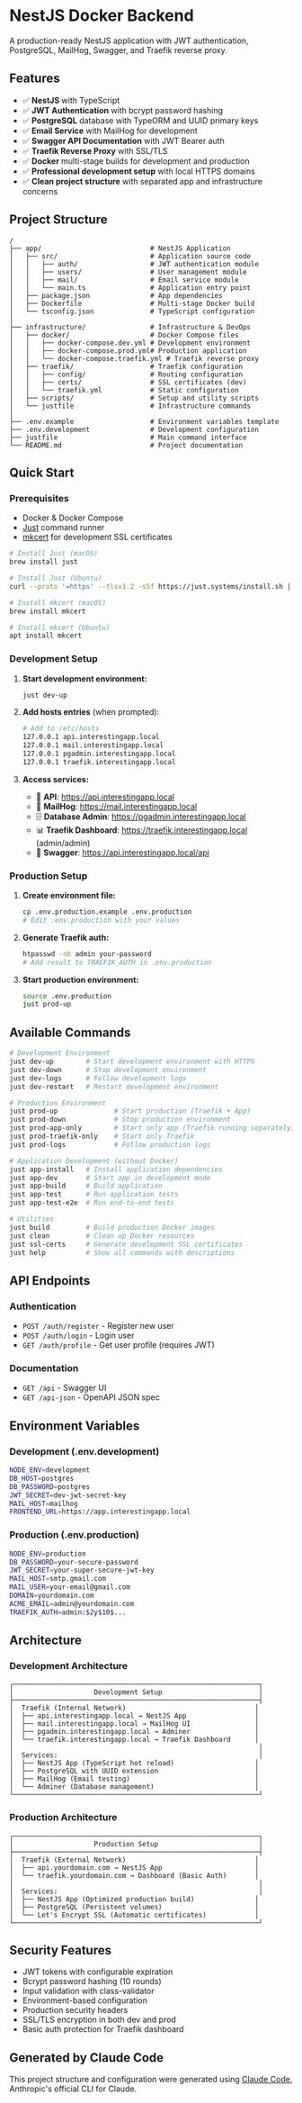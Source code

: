 # NestJS Docker Backend

A production-ready NestJS application with JWT authentication, PostgreSQL, MailHog, Swagger, and Traefik reverse proxy.

## Features

- ✅ **NestJS** with TypeScript
- ✅ **JWT Authentication** with bcrypt password hashing
- ✅ **PostgreSQL** database with TypeORM and UUID primary keys
- ✅ **Email Service** with MailHog for development
- ✅ **Swagger API Documentation** with JWT Bearer auth
- ✅ **Traefik Reverse Proxy** with SSL/TLS
- ✅ **Docker** multi-stage builds for development and production
- ✅ **Professional development setup** with local HTTPS domains
- ✅ **Clean project structure** with separated app and infrastructure concerns

## Project Structure

```
/
├── app/                           # NestJS Application
│   ├── src/                       # Application source code
│   │   ├── auth/                  # JWT authentication module
│   │   ├── users/                 # User management module
│   │   ├── mail/                  # Email service module
│   │   └── main.ts                # Application entry point
│   ├── package.json               # App dependencies
│   ├── Dockerfile                 # Multi-stage Docker build
│   └── tsconfig.json              # TypeScript configuration
│
├── infrastructure/                # Infrastructure & DevOps
│   ├── docker/                    # Docker Compose files
│   │   ├── docker-compose.dev.yml # Development environment
│   │   ├── docker-compose.prod.yml# Production application
│   │   └── docker-compose.traefik.yml # Traefik reverse proxy
│   ├── traefik/                   # Traefik configuration
│   │   ├── config/                # Routing configuration
│   │   ├── certs/                 # SSL certificates (dev)
│   │   └── traefik.yml            # Static configuration
│   ├── scripts/                   # Setup and utility scripts
│   └── justfile                   # Infrastructure commands
│
├── .env.example                   # Environment variables template
├── .env.development               # Development configuration
├── justfile                       # Main command interface
└── README.md                      # Project documentation
```

## Quick Start

### Prerequisites

- Docker & Docker Compose
- [Just](https://github.com/casey/just) command runner
- [mkcert](https://github.com/FiloSottile/mkcert) for development SSL certificates

```bash
# Install Just (macOS)
brew install just

# Install Just (Ubuntu)
curl --proto '=https' --tlsv1.2 -sSf https://just.systems/install.sh | bash -s -- --to /usr/local/bin

# Install mkcert (macOS) 
brew install mkcert

# Install mkcert (Ubuntu)
apt install mkcert
```

### Development Setup

1. **Start development environment:**
   ```bash
   just dev-up
   ```

2. **Add hosts entries** (when prompted):
   ```bash
   # Add to /etc/hosts
   127.0.0.1 api.interestingapp.local
   127.0.0.1 mail.interestingapp.local
   127.0.0.1 pgadmin.interestingapp.local
   127.0.0.1 traefik.interestingapp.local
   ```

3. **Access services:**
   - 🚀 **API**: https://api.interestingapp.local
   - 📧 **MailHog**: https://mail.interestingapp.local
   - 🗄️ **Database Admin**: https://pgadmin.interestingapp.local
   - 📊 **Traefik Dashboard**: https://traefik.interestingapp.local (admin/admin)
   - 📖 **Swagger**: https://api.interestingapp.local/api

### Production Setup

1. **Create environment file:**
   ```bash
   cp .env.production.example .env.production
   # Edit .env.production with your values
   ```

2. **Generate Traefik auth:**
   ```bash
   htpasswd -nb admin your-password
   # Add result to TRAEFIK_AUTH in .env.production
   ```

3. **Start production environment:**
   ```bash
   source .env.production
   just prod-up
   ```

## Available Commands

```bash
# Development Environment
just dev-up        # Start development environment with HTTPS
just dev-down      # Stop development environment  
just dev-logs      # Follow development logs
just dev-restart   # Restart development environment

# Production Environment
just prod-up              # Start production (Traefik + App)
just prod-down            # Stop production environment
just prod-app-only        # Start only app (Traefik running separately)
just prod-traefik-only    # Start only Traefik
just prod-logs            # Follow production logs

# Application Development (without Docker)
just app-install   # Install application dependencies
just app-dev       # Start app in development mode
just app-build     # Build application
just app-test      # Run application tests
just app-test-e2e  # Run end-to-end tests

# Utilities
just build         # Build production Docker images
just clean         # Clean up Docker resources  
just ssl-certs     # Generate development SSL certificates
just help          # Show all commands with descriptions
```

## API Endpoints

### Authentication
- `POST /auth/register` - Register new user
- `POST /auth/login` - Login user
- `GET /auth/profile` - Get user profile (requires JWT)

### Documentation
- `GET /api` - Swagger UI
- `GET /api-json` - OpenAPI JSON spec

## Environment Variables

### Development (.env.development)
```bash
NODE_ENV=development
DB_HOST=postgres
DB_PASSWORD=postgres
JWT_SECRET=dev-jwt-secret-key
MAIL_HOST=mailhog
FRONTEND_URL=https://app.interestingapp.local
```

### Production (.env.production)
```bash
NODE_ENV=production
DB_PASSWORD=your-secure-password
JWT_SECRET=your-super-secure-jwt-key
MAIL_HOST=smtp.gmail.com
MAIL_USER=your-email@gmail.com
DOMAIN=yourdomain.com
ACME_EMAIL=admin@yourdomain.com
TRAEFIK_AUTH=admin:$2y$10$...
```

## Architecture

### Development Architecture
```
┌─────────────────────────────────────────────────────────────┐
│                    Development Setup                        │
├─────────────────────────────────────────────────────────────┤
│  Traefik (Internal Network)                                │
│  ├── api.interestingapp.local → NestJS App                 │
│  ├── mail.interestingapp.local → MailHog UI                │
│  ├── pgadmin.interestingapp.local → Adminer                │
│  └── traefik.interestingapp.local → Traefik Dashboard      │
│                                                             │
│  Services:                                                  │
│  ├── NestJS App (TypeScript hot reload)                    │
│  ├── PostgreSQL with UUID extension                        │
│  ├── MailHog (Email testing)                               │
│  └── Adminer (Database management)                         │
└─────────────────────────────────────────────────────────────┘
```

### Production Architecture
```
┌─────────────────────────────────────────────────────────────┐
│                    Production Setup                         │
├─────────────────────────────────────────────────────────────┤
│  Traefik (External Network)                                │
│  ├── api.yourdomain.com → NestJS App                       │
│  └── traefik.yourdomain.com → Dashboard (Basic Auth)       │
│                                                             │
│  Services:                                                  │
│  ├── NestJS App (Optimized production build)               │
│  ├── PostgreSQL (Persistent volumes)                       │
│  └── Let's Encrypt SSL (Automatic certificates)            │
└─────────────────────────────────────────────────────────────┘
```

## Security Features

- JWT tokens with configurable expiration
- Bcrypt password hashing (10 rounds)
- Input validation with class-validator
- Environment-based configuration
- Production security headers
- SSL/TLS encryption in both dev and prod
- Basic auth protection for Traefik dashboard

## Generated by Claude Code

This project structure and configuration were generated using [Claude Code](https://claude.ai/code), Anthropic's official CLI for Claude.
